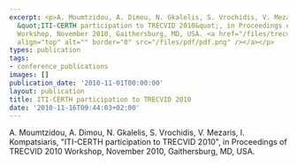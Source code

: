 ```yaml
---
excerpt: <p>A. Moumtzidou, A. Dimou, N. Gkalelis, S. Vrochidis, V. Mezaris, I. Kompatsiaris,
  &quot;ITI-CERTH participation to TRECVID 2010&quot;, in Proceedings of TRECVID 2010
  Workshop, November 2010, Gaithersburg, MD, USA. <a href="/files/trecvid2010.pdf"><img
  align="top" alt="" border="0" src="/files/pdf/pdf.png" /></a></p>
types: publication
tags:
- conference_publications
images: []
publication_date: '2010-11-01T00:00:00'
layout: publication
title: ITI-CERTH participation to TRECVID 2010
date: '2010-11-16T09:44:03+02:00'
---
```

<p>A. Moumtzidou, A. Dimou, N. Gkalelis, S. Vrochidis, V. Mezaris, I. Kompatsiaris, &quot;ITI-CERTH participation to TRECVID 2010&quot;, in Proceedings of TRECVID 2010 Workshop, November 2010, Gaithersburg, MD, USA. <a href="/files/trecvid2010.pdf"><img align="top" alt="" border="0" src="/files/pdf/pdf.png" /></a></p>
